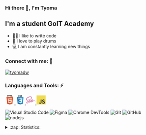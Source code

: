 ### Hi there 👋, I'm Tyoma

## I'm a student GoIT Academy

- 👨‍💻 I like to write code
- 🥁 I love to play drums
- 💻 I am constantly learning new things

### Connect with me: 🔗

<a href="https://linkedin.com/in/tyomadw" target="blank"><img align="center" src="https://raw.githubusercontent.com/rahuldkjain/github-profile-readme-generator/master/src/images/icons/Social/linked-in-alt.svg" alt="tyomadw" width="26px" />
</a>

### Languages and Tools: ⚡

<p align="left">
<a href="https://www.w3.org/html/"> <img alt="html5" title="HTML 5" width="30" height="30"src="https://raw.githubusercontent.com/github/explore/80688e429a7d4ef2fca1e82350fe8e3517d3494d/topics/html/html.png"/> </a>

<a href="https://www.w3schools.com/css/">
<img alt="css3" title="CSS 3" width="30" src="https://raw.githubusercontent.com/devicons/devicon/master/icons/css3/css3-original-wordmark.svg"/> </a>

<a href="https://sass-lang.com">
<img alt="sass" title="SASS" width="30" src="https://raw.githubusercontent.com/github/explore/80688e429a7d4ef2fca1e82350fe8e3517d3494d/topics/sass/sass.png"/> </a>

<a href="https://developer.mozilla.org/en-US/docs/Web/JavaScript">
<img alt="javascript" title="JavaScript" width="30" src="https://raw.githubusercontent.com/devicons/devicon/master/icons/javascript/javascript-original.svg"/> </a>

</p>

<p align="left">
<img alt="Visual Studio Code" width="30" src="https://www.vectorlogo.zone/logos/visualstudio_code/visualstudio_code-icon.svg"/>

<img alt="Figma" width="30" src="https://www.vectorlogo.zone/logos/figma/figma-icon.svg"/>

<img alt="Chrome DevTools" width="30" src="https://raw.githubusercontent.com/ChromeDevTools/devtools-logo/master/Logo.svg"/>

<img alt="Git" width="30" src="https://www.vectorlogo.zone/logos/git-scm/git-scm-icon.svg"/>

<img alt="GitHub" width="30" src="https://www.vectorlogo.zone/logos/github/github-icon.svg"/>

<img href="https://nodejs.org" alt="nodejs" title="Node.js" width="30" src="https://www.vectorlogo.zone/logos/nodejs/nodejs-icon.svg"/>
</p>

<details>
  <summary>:zap: Statistics:</summary>
   <img align="left" alt="codeSTACKr's GitHub Stats" src="https://github-readme-stats.vercel.app/api/top-langs/?username=tyomadw&langs_count=8&layout=compact" />
    <br />
    <img align="left" alt="codeSTACKr's GitHub Stats" src="https://github-readme-stats.vercel.app/api?username=tyomadw&show_icons=true" />
</details>
